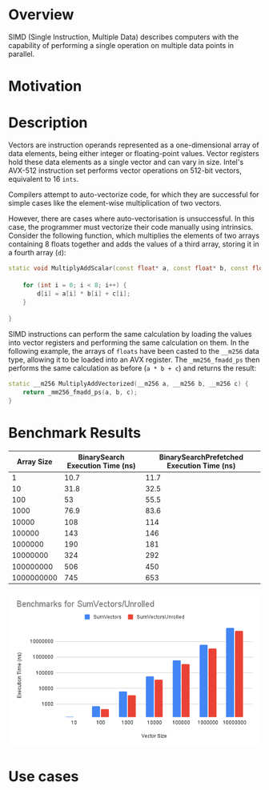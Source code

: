 # Overview

SIMD (Single Instruction, Multiple Data) describes computers with the capability of performing a single operation on multiple data points in parallel.

# Motivation




# Description

Vectors are instruction operands represented as a one-dimensional array of data elements, being either integer or floating-point values. Vector registers hold these data elements as a single vector and can vary in size. Intel's AVX-512 instruction set performs vector operations on 512-bit vectors, equivalent to 16 `ints`.

Compilers attempt to auto-vectorize code, for which they are successful for simple cases like the element-wise multiplication of two vectors.

However, there are cases where auto-vectorisation is unsuccessful. In this case, the programmer must vectorize their code manually using intrinsics. Consider the following function, which multiplies the elements of two arrays containing 8 floats together and adds the values of a third array, storing it in a fourth array (`d`):

```c++
static void MultiplyAddScalar(const float* a, const float* b, const float* c, float* d) {

    for (int i = 0; i < 8; i++) {
        d[i] = a[i] * b[i] + c[i];
    }

}
```

SIMD instructions can perform the same calculation by loading the values into vector registers and performing the same calculation on them. In the following example, the arrays of `floats` have been casted to the `__m256` data type, allowing it to be loaded into an AVX register. The `_mm256_fmadd_ps` then performs the same calculation as before (`a * b + c`) and returns the result:

```c++
static __m256 MultiplyAddVectorized(__m256 a, __m256 b, __m256 c) {
    return _mm256_fmadd_ps(a, b, c);
}
```

# Benchmark Results

| Array Size | BinarySearch Execution Time (ns) | BinarySearchPrefetched Execution Time (ns) |
|------------|----------------------------------|--------------------------------------------|
|          1 |                             10.7 |                                       11.7 |
|         10 |                             31.8 |                                       32.5 |
|        100 |                               53 |                                       55.5 |
|       1000 |                             76.9 |                                       83.6 |
|      10000 |                              108 |                                        114 |
|     100000 |                              143 |                                        146 |
|    1000000 |                              190 |                                        181 |
|   10000000 |                              324 |                                        292 |
|  100000000 |                              506 |                                        450 |
| 1000000000 |                              745 |                                        653 |

![SumVectors Benchmark Results](./images/SumVectors.png)

# Use cases